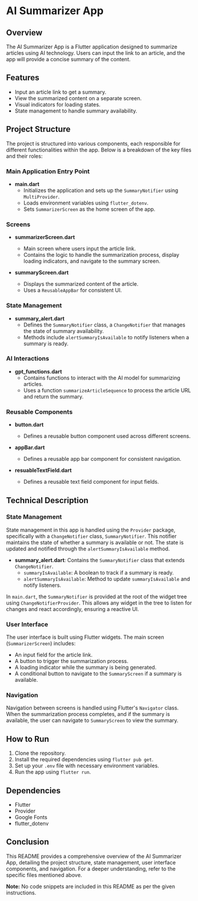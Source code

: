# AI Summarizer App

## Overview
The AI Summarizer App is a Flutter application designed to summarize articles using AI technology. Users can input the link to an article, and the app will provide a concise summary of the content.

## Features
- Input an article link to get a summary.
- View the summarized content on a separate screen.
- Visual indicators for loading states.
- State management to handle summary availability.

## Project Structure
The project is structured into various components, each responsible for different functionalities within the app. Below is a breakdown of the key files and their roles:

### Main Application Entry Point
- **main.dart**
  - Initializes the application and sets up the `SummaryNotifier` using `MultiProvider`.
  - Loads environment variables using `flutter_dotenv`.
  - Sets `SummarizerScreen` as the home screen of the app.

### Screens
- **summarizerScreen.dart**
  - Main screen where users input the article link.
  - Contains the logic to handle the summarization process, display loading indicators, and navigate to the summary screen.

- **summaryScreen.dart**
  - Displays the summarized content of the article.
  - Uses a `ReusableAppBar` for consistent UI.

### State Management
- **summary_alert.dart**
  - Defines the `SummaryNotifier` class, a `ChangeNotifier` that manages the state of summary availability.
  - Methods include `alertSummaryIsAvailable` to notify listeners when a summary is ready.

### AI Interactions
- **gpt_functions.dart**
  - Contains functions to interact with the AI model for summarizing articles.
  - Uses a function `summarizeArticleSequence` to process the article URL and return the summary.

### Reusable Components
- **button.dart**
  - Defines a reusable button component used across different screens.
  
- **appBar.dart**
  - Defines a reusable app bar component for consistent navigation.
  
- **resuableTextField.dart**
  - Defines a reusable text field component for input fields.

## Technical Description

### State Management
State management in this app is handled using the `Provider` package, specifically with a `ChangeNotifier` class, `SummaryNotifier`. This notifier maintains the state of whether a summary is available or not. The state is updated and notified through the `alertSummaryIsAvailable` method.

- **summary_alert.dart**: Contains the `SummaryNotifier` class that extends `ChangeNotifier`.
  - `summaryIsAvailable`: A boolean to track if a summary is ready.
  - `alertSummaryIsAvailable`: Method to update `summaryIsAvailable` and notify listeners.

In `main.dart`, the `SummaryNotifier` is provided at the root of the widget tree using `ChangeNotifierProvider`. This allows any widget in the tree to listen for changes and react accordingly, ensuring a reactive UI.

### User Interface
The user interface is built using Flutter widgets. The main screen (`SummarizerScreen`) includes:
- An input field for the article link.
- A button to trigger the summarization process.
- A loading indicator while the summary is being generated.
- A conditional button to navigate to the `SummaryScreen` if a summary is available.

### Navigation
Navigation between screens is handled using Flutter's `Navigator` class. When the summarization process completes, and if the summary is available, the user can navigate to `SummaryScreen` to view the summary.

## How to Run
1. Clone the repository.
2. Install the required dependencies using `flutter pub get`.
3. Set up your `.env` file with necessary environment variables.
4. Run the app using `flutter run`.

## Dependencies
- Flutter
- Provider
- Google Fonts
- flutter_dotenv

## Conclusion
This README provides a comprehensive overview of the AI Summarizer App, detailing the project structure, state management, user interface components, and navigation. For a deeper understanding, refer to the specific files mentioned above.

**Note:** No code snippets are included in this README as per the given instructions.

